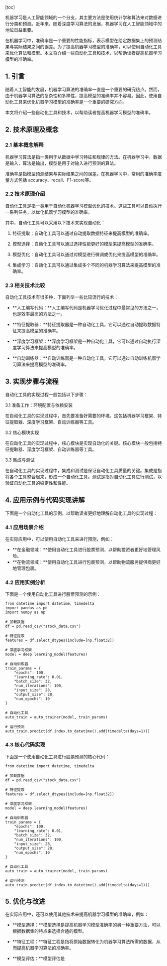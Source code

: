 
[toc]                    
                
                
机器学习是人工智能领域的一个分支，其主要方法是使用统计学和算法来对数据进行分类和预测。近年来，随着深度学习算法的发展，机器学习在人工智能领域中的地位日益重要。

在机器学习中，准确率是一个重要的性能指标，表示模型在给定数据集上的预测结果与实际结果之间的误差。为了提高机器学习模型的准确率，可以使用自动化工具来优化算法和模型。本文将介绍一些自动化工具和技术，以帮助读者提高机器学习模型的准确率。

## 1. 引言

随着人工智能的发展，机器学习算法的准确率一直是一个重要的研究热点。然而，由于机器学习算法的复杂性和多样性，提高模型的准确率并不容易。因此，使用自动化工具来优化机器学习模型的准确率是一个重要的研究方向。

本文将介绍一些自动化工具和技术，以帮助读者提高机器学习模型的准确率。

## 2. 技术原理及概念

### 2.1 基本概念解释

机器学习算法是指一类用于从数据中学习特征和规律的方法。在机器学习中，数据是输入，算法是输出，模型是用于对输入进行预测的算法。

准确率是指模型预测结果与实际结果之间的误差。在机器学习中，常用的准确率度量方式包括 accuracy、recall、F1-score等。

### 2.2 技术原理介绍

自动化工具是指一类用于自动化机器学习模型优化的技术。这些工具可以自动执行一系列任务，以优化机器学习模型的准确率。

其中，自动化工具可以采用以下技术来实现自动化：

1. 特征提取：自动化工具可以通过自动提取数据特征来提高模型的准确率。

2. 模型选择：自动化工具可以通过选择性能更好的模型来提高模型的准确率。

3. 模型优化：自动化工具可以通过对模型进行微调或优化来提高模型的准确率。

4. 集成学习：自动化工具可以通过集成多个不同的机器学习算法来提高模型的准确率。

### 2.3 相关技术比较

自动化工具技术有很多种，下面列举一些比较流行的技术：

- **人工编写代码：**人工编写代码是机器学习优化过程中最常见的方法之一，也是效率最高的方法之一。

- **特征提取器：**特征提取器是一种自动化工具，它可以通过自动提取数据特征来提高模型的准确率。

- **深度学习框架：**深度学习框架是一种自动化工具，它可以通过自动执行深度学习算法来提高模型的准确率。

- **自动训练器：**自动训练器是一种自动化工具，它可以通过自动训练机器学习算法来提高模型的准确率。


## 3. 实现步骤与流程

自动化工具的实现过程一般包括以下步骤：

3.1 准备工作：环境配置与依赖安装

在自动化工具的实现过程中，首先要准备好需要的环境。这包括机器学习框架、特征提取器、深度学习框架、自动训练器等工具。

3.2 核心模块实现

在自动化工具的实现过程中，核心模块是实现自动化的关键。核心模块一般包括特征提取器、深度学习框架、自动训练器等工具。

3.3 集成与测试

在自动化工具的实现过程中，集成和测试是保证自动化工具质量的关键。集成是指将各个工具整合起来，形成一个自动化工具。测试是指对自动化工具进行测试，以验证自动化工具的稳定性和性能。

## 4. 应用示例与代码实现讲解

下面是一个自动化工具的示例，以帮助读者更好地理解自动化工具的实现过程：

### 4.1 应用场景介绍

在实际应用中，可以使用自动化工具来进行预测，例如：

- **在金融领域：**使用自动化工具进行股票预测，以帮助投资者更好地管理风险。
- **在物流领域：**使用自动化工具进行包裹预测，以帮助物流服务提供商更好地管理包裹。

### 4.2 应用实例分析

下面是一个使用自动化工具进行股票预测的示例：

```
from datetime import datetime, timedelta
import pandas as pd
import numpy as np

# 加载数据
df = pd.read_csv("stock_data.csv")

# 特征提取
features = df.select_dtypes(include=[np.float32])

# 深度学习框架
model = deep learning_model(features)

# 自动训练器
train_params = {
    "epochs": 100,
    "learning_rate": 0.01,
    "batch_size": 32,
    "num_iterations": 100,
    "input_size": 28,
    "output_size": 28,
    "num_epochs": 10
}

# 自动化工具
auto_train = auto_trainer(model, train_params)

# 运行预测
auto_train.predict(df.index.to_datetime().add(timedelta(days=1)))
```

### 4.3 核心代码实现

下面是一个使用自动化工具进行股票预测的核心代码：

```
from datetime import datetime, timedelta

# 加载数据
df = pd.read_csv("stock_data.csv")

# 特征提取
features = df.select_dtypes(include=[np.float32])

# 深度学习框架
model = deep learning_model(features)

# 自动训练器
train_params = {
    "epochs": 100,
    "learning_rate": 0.01,
    "batch_size": 32,
    "num_iterations": 100,
    "input_size": 28,
    "output_size": 28,
    "num_epochs": 10
}

# 自动化工具
auto_train = auto_trainer(model, train_params)

# 运行预测
auto_train.predict(df.index.to_datetime().add(timedelta(days=1)))
```

## 5. 优化与改进

在实际应用中，还可以使用其他技术来提高机器学习模型的准确率，例如：

- **模型选择：**模型选择是提高机器学习模型准确率的另一种重要方法，可以根据数据集的特点来选择合适的模型。

- **特征工程：**特征工程是指将原始数据转化为机器学习算法所需的数据，从而提高机器学习算法的准确率。

- **模型评估：**模型评估是

